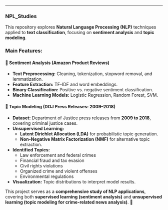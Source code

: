 

---

### **NPL_Studies**  
This repository explores **Natural Language Processing (NLP)** techniques applied to **text classification**, focusing on **sentiment analysis** and **topic modeling**.  

### **Main Features:**  

#### 📝 **Sentiment Analysis (Amazon Product Reviews)**  
- **Text Preprocessing:** Cleaning, tokenization, stopword removal, and lemmatization.  
- **Feature Extraction:** TF-IDF and word embeddings.  
- **Binary Classification:** Positive vs. negative sentiment classification.  
- **Machine Learning Models:** Logistic Regression, Random Forest, SVM.  


#### 📰 **Topic Modeling (DOJ Press Releases: 2009–2018)**  
- **Dataset:** Department of Justice press releases from **2009 to 2018**, covering criminal justice cases.  
- **Unsupervised Learning:**  
  - **Latent Dirichlet Allocation (LDA)** for probabilistic topic generation.  
  - **Non-Negative Matrix Factorization (NMF)** for alternative topic extraction.  
- **Identified Topics:**  
  - Law enforcement and federal crimes  
  - Financial fraud and tax evasion  
  - Civil rights violations  
  - Organized crime and violent offenses  
  - Environmental regulations  
- **Visualization:** Topic distributions to interpret model results.  

This project serves as a **comprehensive study of NLP applications**, covering both **supervised learning (sentiment analysis)** and **unsupervised learning (topic modeling for crime-related news analysis)**. 🚀  


